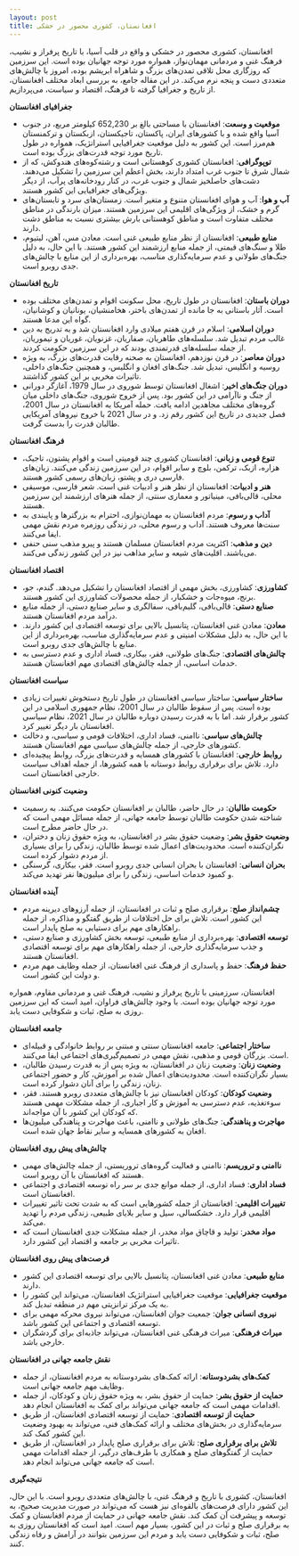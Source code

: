 ```yaml
---
layout: post
title: افغانستان، کشوری محصور در خشکی
---
```


افغانستان، کشوری محصور در خشکی و واقع در قلب آسیا، با تاریخ پرفراز و نشیب، فرهنگ غنی و مردمانی مهمان‌نواز، همواره مورد توجه جهانیان بوده است. این سرزمین که روزگاری محل تلاقی تمدن‌های بزرگ و شاهراه ابریشم بوده، امروز با چالش‌های متعددی دست و پنجه نرم می‌کند. در این مقاله جامع، به بررسی ابعاد مختلف افغانستان، از تاریخ و جغرافیا گرفته تا فرهنگ، اقتصاد و سیاست، می‌پردازیم.

**جغرافیای افغانستان**

* **موقعیت و وسعت**: افغانستان با مساحتی بالغ بر 652,230 کیلومتر مربع، در جنوب آسیا واقع شده و با کشورهای ایران، پاکستان، تاجیکستان، ازبکستان و ترکمنستان هم‌مرز است. این کشور به دلیل موقعیت جغرافیایی استراتژیک، همواره در طول تاریخ مورد توجه قدرت‌های بزرگ بوده است.
* **توپوگرافی**: افغانستان کشوری کوهستانی است و رشته‌کوه‌های هندوکش، که از شمال شرق تا جنوب غرب امتداد دارند، بخش اعظم این سرزمین را تشکیل می‌دهند. دشت‌های حاصلخیز شمال و جنوب غرب، در کنار رودخانه‌های پرآب، از دیگر ویژگی‌های جغرافیایی این کشور هستند.
* **آب و هوا**: آب و هوای افغانستان متنوع و متغیر است. زمستان‌های سرد و تابستان‌های گرم و خشک، از ویژگی‌های اقلیمی این سرزمین هستند. میزان بارندگی در مناطق مختلف متفاوت است و مناطق کوهستانی بارش بیشتری نسبت به مناطق دشت دارند.
* **منابع طبیعی**: افغانستان از نظر منابع طبیعی غنی است. معادن مس، آهن، لیتیوم، طلا و سنگ‌های قیمتی، از جمله منابع ارزشمند این کشور هستند. با این حال، به دلیل جنگ‌های طولانی و عدم سرمایه‌گذاری مناسب، بهره‌برداری از این منابع با چالش‌های جدی روبرو است.

**تاریخ افغانستان**

* **دوران باستان**: افغانستان در طول تاریخ، محل سکونت اقوام و تمدن‌های مختلف بوده است. آثار باستانی به جا مانده از تمدن‌های باختر، هخامنشیان، یونانیان و کوشانیان، گواه این مدعا هستند.
* **دوران اسلامی**: اسلام در قرن هفتم میلادی وارد افغانستان شد و به تدریج به دین غالب مردم تبدیل شد. سلسله‌های طاهریان، صفاریان، غزنویان، غوریان و تیموریان، از جمله سلسله‌های قدرتمندی بودند که در این سرزمین حکومت کردند.
* **دوران معاصر**: در قرن نوزدهم، افغانستان به صحنه رقابت قدرت‌های بزرگ، به ویژه روسیه و انگلیس، تبدیل شد. جنگ‌های افغان و انگلیس، و همچنین جنگ‌های داخلی، تاثیرات مخربی بر این کشور گذاشتند.
* **دوران جنگ‌های اخیر**: اشغال افغانستان توسط شوروی در سال 1979، آغازگر دورانی از جنگ و ناآرامی در این کشور بود. پس از خروج شوروی، جنگ‌های داخلی میان گروه‌های مختلف مجاهدین ادامه یافت. حمله آمریکا به افغانستان در سال 2001، فصل جدیدی در تاریخ این کشور رقم زد. و در سال 2021 با خروج نیروهای آمریکایی طالبان قدرت را بدست گرفت.

**فرهنگ افغانستان**

* **تنوع قومی و زبانی**: افغانستان کشوری چند قومیتی است و اقوام پشتون، تاجیک، هزاره، ازبک، ترکمن، بلوچ و سایر اقوام، در این سرزمین زندگی می‌کنند. زبان‌های فارسی دری و پشتو، زبان‌های رسمی کشور هستند.
* **هنر و ادبیات**: افغانستان از نظر هنر و ادبیات غنی است. شعر فارسی، موسیقی محلی، قالی‌بافی، مینیاتور و معماری سنتی، از جمله هنرهای ارزشمند این سرزمین هستند.
* **آداب و رسوم**: مردم افغانستان به مهمان‌نوازی، احترام به بزرگترها و پایبندی به سنت‌ها معروف هستند. آداب و رسوم محلی، در زندگی روزمره مردم نقش مهمی ایفا می‌کنند.
* **دین و مذهب**: اکثریت مردم افغانستان مسلمان هستند و پیرو مذهب سنی حنفی می‌باشند. اقلیت‌های شیعه و سایر مذاهب نیز در این کشور زندگی می‌کنند.

**اقتصاد افغانستان**

* **کشاورزی**: کشاورزی، بخش مهمی از اقتصاد افغانستان را تشکیل می‌دهد. گندم، جو، برنج، میوه‌جات و خشکبار، از جمله محصولات کشاورزی این کشور هستند.
* **صنایع دستی**: قالی‌بافی، گلیم‌بافی، سفالگری و سایر صنایع دستی، از جمله منابع درآمد مردم افغانستان هستند.
* **معادن**: معادن غنی افغانستان، پتانسیل بالایی برای توسعه اقتصادی این کشور دارند. با این حال، به دلیل مشکلات امنیتی و عدم سرمایه‌گذاری مناسب، بهره‌برداری از این منابع با چالش‌های جدی روبرو است.
* **چالش‌های اقتصادی**: جنگ‌های طولانی، فقر، بیکاری، فساد اداری و عدم دسترسی به خدمات اساسی، از جمله چالش‌های اقتصادی مهم افغانستان هستند.

**سیاست افغانستان**

* **ساختار سیاسی**: ساختار سیاسی افغانستان در طول تاریخ دستخوش تغییرات زیادی بوده است. پس از سقوط طالبان در سال 2001، نظام جمهوری اسلامی در این کشور برقرار شد. اما با به قدرت رسیدن دوباره طالبان در سال 2021، نظام سیاسی افغانستان بار دیگر تغییر کرد.
* **چالش‌های سیاسی**: ناامنی، فساد اداری، اختلافات قومی و سیاسی، و دخالت کشورهای خارجی، از جمله چالش‌های سیاسی مهم افغانستان هستند.
* **روابط خارجی**: افغانستان با کشورهای همسایه و قدرت‌های بزرگ، روابط پیچیده‌ای دارد. تلاش برای برقراری روابط دوستانه با همه کشورها، از جمله اهداف سیاست خارجی افغانستان است.

**وضعیت کنونی افغانستان**

* **حکومت طالبان**: در حال حاضر، طالبان بر افغانستان حکومت می‌کنند. به رسمیت شناخته شدن حکومت طالبان توسط جامعه جهانی، از جمله مسائل مهمی است که در حال حاضر مطرح است.
* **وضعیت حقوق بشر**: وضعیت حقوق بشر در افغانستان، به ویژه حقوق زنان و دختران، نگران‌کننده است. محدودیت‌های اعمال شده توسط طالبان، زندگی را برای بسیاری از مردم دشوار کرده است.
* **بحران انسانی**: افغانستان با بحران انسانی جدی روبرو است. فقر، بیکاری، گرسنگی و کمبود خدمات اساسی، زندگی را برای میلیون‌ها نفر تهدید می‌کند.

**آینده افغانستان**

* **چشم‌انداز صلح**: برقراری صلح و ثبات در افغانستان، از جمله آرزوهای دیرینه مردم این کشور است. تلاش برای حل اختلافات از طریق گفتگو و مذاکره، از جمله راهکارهای مهم برای دستیابی به صلح پایدار است.
* **توسعه اقتصادی**: بهره‌برداری از منابع طبیعی، توسعه بخش کشاورزی و صنایع دستی، و جذب سرمایه‌گذاری خارجی، از جمله راهکارهای مهم برای توسعه اقتصادی افغانستان هستند.
* **حفظ فرهنگ**: حفظ و پاسداری از فرهنگ غنی افغانستان، از جمله وظایف مهم مردم و دولت این کشور است.

افغانستان، سرزمینی با تاریخ پرفراز و نشیب، فرهنگ غنی و مردمانی مقاوم، همواره مورد توجه جهانیان بوده است. با وجود چالش‌های فراوان، امید است که این سرزمین روزی به صلح، ثبات و شکوفایی دست یابد.

**جامعه افغانستان**

* **ساختار اجتماعی**: جامعه افغانستان سنتی و مبتنی بر روابط خانوادگی و قبیله‌ای است. بزرگان قومی و مذهبی، نقش مهمی در تصمیم‌گیری‌های اجتماعی ایفا می‌کنند.
* **وضعیت زنان**: وضعیت زنان در افغانستان، به ویژه پس از به قدرت رسیدن طالبان، بسیار نگران‌کننده است. محدودیت‌های اعمال شده بر آموزش، کار و حضور اجتماعی زنان، زندگی را برای آنان دشوار کرده است.
* **وضعیت کودکان**: کودکان افغانستان نیز با چالش‌های متعددی روبرو هستند. فقر، سوءتغذیه، عدم دسترسی به آموزش و کار اجباری، از جمله مشکلات مهمی هستند که کودکان این کشور با آن مواجه‌اند.
* **مهاجرت و پناهندگی**: جنگ‌های طولانی و ناامنی، باعث مهاجرت و پناهندگی میلیون‌ها افغان به کشورهای همسایه و سایر نقاط جهان شده است.

**چالش‌های پیش روی افغانستان**

* **ناامنی و تروریسم**: ناامنی و فعالیت گروه‌های تروریستی، از جمله چالش‌های مهمی هستند که افغانستان با آن روبرو است.
* **فساد اداری**: فساد اداری، از جمله موانع جدی بر سر راه توسعه اقتصادی و اجتماعی افغانستان است.
* **تغییرات اقلیمی**: افغانستان از جمله کشورهایی است که به شدت تحت تاثیر تغییرات اقلیمی قرار دارد. خشکسالی، سیل و سایر بلایای طبیعی، زندگی مردم را تهدید می‌کند.
* **مواد مخدر**: تولید و قاچاق مواد مخدر، از جمله مشکلات جدی افغانستان است که تاثیرات مخربی بر جامعه و اقتصاد این کشور دارد.

**فرصت‌های پیش روی افغانستان**

* **منابع طبیعی**: معادن غنی افغانستان، پتانسیل بالایی برای توسعه اقتصادی این کشور دارند.
* **موقعیت جغرافیایی**: موقعیت جغرافیایی استراتژیک افغانستان، می‌تواند این کشور را به یک مرکز ترانزیتی مهم در منطقه تبدیل کند.
* **نیروی انسانی جوان**: جمعیت جوان افغانستان، می‌تواند نیروی محرکه مهمی برای توسعه اقتصادی و اجتماعی این کشور باشد.
* **میراث فرهنگی**: میراث فرهنگی غنی افغانستان، می‌تواند جاذبه‌ای برای گردشگران خارجی باشد.

**نقش جامعه جهانی در افغانستان**

* **کمک‌های بشردوستانه**: ارائه کمک‌های بشردوستانه به مردم افغانستان، از جمله وظایف مهم جامعه جهانی است.
* **حمایت از حقوق بشر**: حمایت از حقوق بشر، به ویژه حقوق زنان و کودکان، از جمله اقدامات مهمی است که جامعه جهانی می‌تواند برای کمک به افغانستان انجام دهد.
* **حمایت از توسعه اقتصادی**: حمایت از توسعه اقتصادی افغانستان، از طریق سرمایه‌گذاری در بخش‌های مختلف و ارائه کمک‌های فنی، می‌تواند به بهبود وضعیت این کشور کمک کند.
* **تلاش برای برقراری صلح**: تلاش برای برقراری صلح پایدار در افغانستان، از طریق حمایت از گفتگوهای صلح و همکاری با طرف‌های درگیر، از جمله اقدامات مهمی است که جامعه جهانی می‌تواند انجام دهد.

**نتیجه‌گیری**

افغانستان، کشوری با تاریخ و فرهنگ غنی، با چالش‌های متعددی روبرو است. با این حال، این کشور دارای فرصت‌های بالقوه‌ای نیز هست که می‌تواند در صورت مدیریت صحیح، به توسعه و پیشرفت آن کمک کند. نقش جامعه جهانی در حمایت از مردم افغانستان و کمک به برقراری صلح و ثبات در این کشور، بسیار مهم است. امید است که افغانستان روزی به صلح، ثبات و شکوفایی دست یابد و مردم این سرزمین بتوانند در آرامش و رفاه زندگی کنند.
